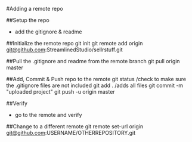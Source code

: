 #Adding a remote repo

##Setup the repo
-	add the gitignore & readme

##Initialize the remote repo
	git init
	git remote add origin git@github.com:StreamlinedStudio/sellrstuff.git

##Pull the .gitignore and readme from the remote branch
	git pull origin master


##Add, Commit & Push repo to the remote
	git status /check to make sure the .gitignore files are not included 
	git add .  /adds all files 
	git commit -m "uploaded project"
	git push -u origin master

##Verify
-	go to the remote and verify



##Change to a different remote
	git remote set-url origin git@github.com:USERNAME/OTHERREPOSITORY.git

